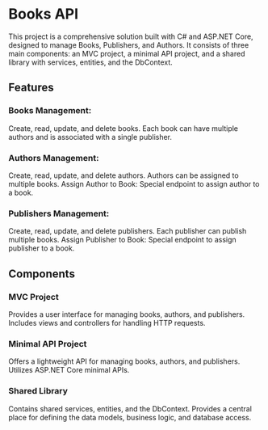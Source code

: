# Books API
This project is a comprehensive solution built with C# and ASP.NET Core, designed to manage Books, Publishers, and Authors. It consists of three main components: an MVC project, a minimal API project, and a shared library with services, entities, and the DbContext.

## Features
### Books Management: 
Create, read, update, and delete books. Each book can have multiple authors and is associated with a single publisher.
### Authors Management: 
Create, read, update, and delete authors. Authors can be assigned to multiple books.
Assign Author to Book: Special endpoint to assign author to a book.
### Publishers Management: 
Create, read, update, and delete publishers. Each publisher can publish multiple books.
Assign Publisher to Book: Special endpoint to assign publisher to a book.

## Components
### MVC Project
Provides a user interface for managing books, authors, and publishers.
Includes views and controllers for handling HTTP requests.
### Minimal API Project
Offers a lightweight API for managing books, authors, and publishers.
Utilizes ASP.NET Core minimal APIs.
### Shared Library
Contains shared services, entities, and the DbContext.
Provides a central place for defining the data models, business logic, and database access.
